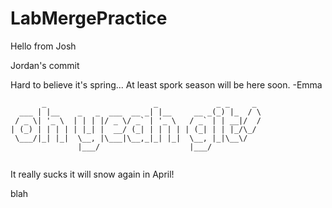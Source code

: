 # LabMergePractice

Hello from Josh

Jordan's commit

Hard to believe it's spring...
At least spork season will be here soon.
-Emma

```
       _                        _             _ _     _ 
  ___ | |__    _   _  ___  __ _| |__     __ _(_) |_  / \
 / _ \| '_ \  | | | |/ _ \/ _` | '_ \   / _` | | __|/  /
| (_) | | | | | |_| |  __/ (_| | | | | | (_| | | |_/\_/ 
 \___/|_| |_|  \__, |\___|\__,_|_| |_|  \__, |_|\__\/   
               |___/                    |___/           
                                                        
```

It  really sucks it will snow again in April!

blah
